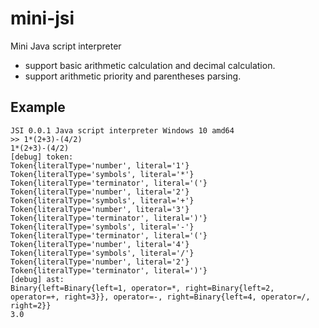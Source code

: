 # mini-jsi
Mini Java script interpreter

- support basic arithmetic calculation and decimal calculation.
- support arithmetic priority and parentheses parsing.

## Example
```shell script
JSI 0.0.1 Java script interpreter Windows 10 amd64
>> 1*(2+3)-(4/2)
1*(2+3)-(4/2)
[debug] token: 
Token{literalType='number', literal='1'}
Token{literalType='symbols', literal='*'}
Token{literalType='terminator', literal='('}
Token{literalType='number', literal='2'}
Token{literalType='symbols', literal='+'}
Token{literalType='number', literal='3'}
Token{literalType='terminator', literal=')'}
Token{literalType='symbols', literal='-'}
Token{literalType='terminator', literal='('}
Token{literalType='number', literal='4'}
Token{literalType='symbols', literal='/'}
Token{literalType='number', literal='2'}
Token{literalType='terminator', literal=')'}
[debug] ast: 
Binary{left=Binary{left=1, operator=*, right=Binary{left=2, operator=+, right=3}}, operator=-, right=Binary{left=4, operator=/, right=2}}
3.0
```
